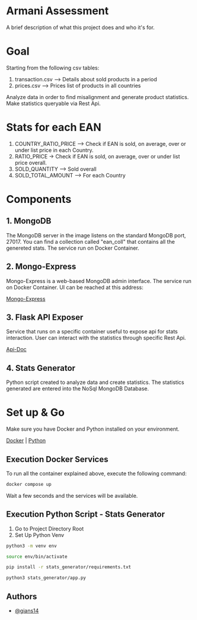 # Armani Assessment

A brief description of what this project does and who it's for.

# Goal
Starting from the following csv tables:
1. transaction.csv --> Details about sold products in a period
2. prices.csv --> Prices list of products in all countries

Analyze data in order to find misalignment and generate product statistics.
Make statistics queryable via Rest Api.

# Stats for each EAN

1. COUNTRY_RATIO_PRICE --> Check if EAN is sold, on average, over or under list price in each Country.
2. RATIO_PRICE -> Check if EAN is sold, on average, over or under list price overall.
3. SOLD_QUANTITY --> Sold overall
4. SOLD_TOTAL_AMOUNT --> For each Country

# Components
## 1. MongoDB
The MongoDB server in the image listens on the standard MongoDB port, 27017.
You can find a collection called "ean_coll" that contains all the genereted stats.
The service run on Docker Container.

## 2. Mongo-Express
Mongo-Express is a web-based MongoDB admin interface.
The service run on Docker Container.
UI can be reached at this address:

<a href="https://localhost:8081" target="_blank">Mongo-Express</a>

## 3. Flask API Exposer
Service that runs on a specific container useful to expose api for stats interaction. User can interact with the statistics through specific Rest Api.

<a href="http://localhost:5000/apidocs" target="_blank">Api-Doc</a>

## 4. Stats Generator

Python script created to analyze data and create statistics.
The statistics generated are entered into the NoSql MongoDB Database.


# Set up & Go

Make sure you have Docker and Python installed on your environment.

<a href="https://docs.docker.com/get-docker/" target="_blank">Docker</a>
| <a href="https://www.python.org/downloads/" target="_blank">Python</a>


## Execution Docker Services
To run all the container explained above, execute the following command:

```bash
docker compose up
```

Wait a few seconds and the services will be available.

## Execution Python Script - Stats Generator

1. Go to Project Directory Root
2. Set Up Python Venv
```bash
python3 -m venv env
```
```bash
source env/bin/activate
```
```bash
pip install -r stats_generator/requirements.txt
```
```bash
python3 stats_generator/app.py
```

## Authors

- [@gians14](https://github.com/gians14/)



